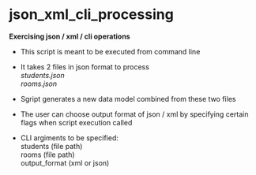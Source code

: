 # json_xml_cli_processing
**Exercising json / xml / cli operations**

- This script is meant to be executed from command line  
- It takes 2 files in json format to process  
_students.json_  
_rooms.json_  
- Sgript generates a new data model combined from these two files  
- The user can choose output format of json / xml by specifying certain flags when script execution called  

- CLI argiments to be specified:  
students (file path)  
rooms (file path)  
output_format (xml or json)  
